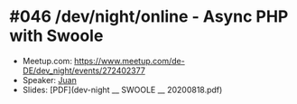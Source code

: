 # #046 /dev/night/online - Async PHP with Swoole

* Meetup.com: https://www.meetup.com/de-DE/dev_night/events/272402377
* Speaker: [Juan](https://github.com/juan-morales)
* Slides: [PDF](dev-night __ SWOOLE __ 20200818.pdf)
